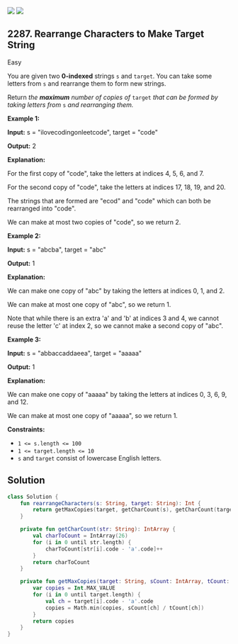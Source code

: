 [![](https://img.shields.io/github/stars/javadev/LeetCode-in-Kotlin?label=Stars&style=flat-square)](https://github.com/javadev/LeetCode-in-Kotlin)
[![](https://img.shields.io/github/forks/javadev/LeetCode-in-Kotlin?label=Fork%20me%20on%20GitHub%20&style=flat-square)](https://github.com/javadev/LeetCode-in-Kotlin/fork)

## 2287\. Rearrange Characters to Make Target String

Easy

You are given two **0-indexed** strings `s` and `target`. You can take some letters from `s` and rearrange them to form new strings.

Return _the **maximum** number of copies of_ `target` _that can be formed by taking letters from_ `s` _and rearranging them._

**Example 1:**

**Input:** s = "ilovecodingonleetcode", target = "code"

**Output:** 2

**Explanation:**

For the first copy of "code", take the letters at indices 4, 5, 6, and 7.

For the second copy of "code", take the letters at indices 17, 18, 19, and 20.

The strings that are formed are "ecod" and "code" which can both be rearranged into "code".

We can make at most two copies of "code", so we return 2. 

**Example 2:**

**Input:** s = "abcba", target = "abc"

**Output:** 1

**Explanation:**

We can make one copy of "abc" by taking the letters at indices 0, 1, and 2.

We can make at most one copy of "abc", so we return 1.

Note that while there is an extra 'a' and 'b' at indices 3 and 4, we cannot reuse the letter 'c' at index 2, so we cannot make a second copy of "abc". 

**Example 3:**

**Input:** s = "abbaccaddaeea", target = "aaaaa"

**Output:** 1

**Explanation:**

We can make one copy of "aaaaa" by taking the letters at indices 0, 3, 6, 9, and 12.

We can make at most one copy of "aaaaa", so we return 1. 

**Constraints:**

*   `1 <= s.length <= 100`
*   `1 <= target.length <= 10`
*   `s` and `target` consist of lowercase English letters.

## Solution

```kotlin
class Solution {
    fun rearrangeCharacters(s: String, target: String): Int {
        return getMaxCopies(target, getCharCount(s), getCharCount(target))
    }

    private fun getCharCount(str: String): IntArray {
        val charToCount = IntArray(26)
        for (i in 0 until str.length) {
            charToCount[str[i].code - 'a'.code]++
        }
        return charToCount
    }

    private fun getMaxCopies(target: String, sCount: IntArray, tCount: IntArray): Int {
        var copies = Int.MAX_VALUE
        for (i in 0 until target.length) {
            val ch = target[i].code - 'a'.code
            copies = Math.min(copies, sCount[ch] / tCount[ch])
        }
        return copies
    }
}
```